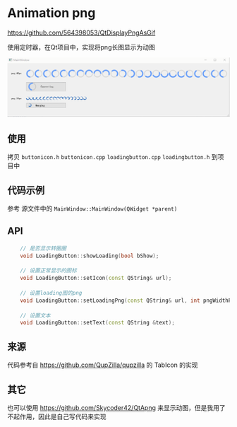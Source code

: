 # Animation png

<https://github.com/564398053/QtDisplayPngAsGif>

使用定时器，在Qt项目中，实现将png长图显示为动图

![image](doc/example.gif)

## 使用

拷贝 `buttonicon.h` `buttonicon.cpp` `loadingbutton.cpp` `loadingbutton.h` 到项目中

## 代码示例

参考 源文件中的 `MainWindow::MainWindow(QWidget *parent)`

## API

```c++
    // 是否显示转圈圈
    void LoadingButton::showLoading(bool bShow);

    // 设置正常显示的图标
    void LoadingButton::setIcon(const QString& url);

    // 设置loading图的png
    void LoadingButton::setLoadingPng(const QString& url, int pngWidthPx, int pngHeightPx);

    // 设置文本
    void LoadingButton::setText(const QString &text);
```

## 来源

代码参考自 <https://github.com/QupZilla/qupzilla> 的 TabIcon 的实现

## 其它

也可以使用 <https://github.com/Skycoder42/QtApng> 来显示动图，但是我用了不起作用，因此是自己写代码来实现
